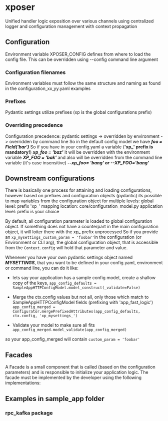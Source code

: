 # xposer

Unified handler logic exposition over various channels using centralized logger and configuration management with
context propagation

## Configuration

Environment variable XPOSER_CONFIG defines from where to load the config file. This can be overridden using --config
command line argument

### Configuration filenames

Environment variables must follow the same structure and naming as found in the configuration_xx_yy.yaml examples

### Prefixes

Pydantic settings utilize prefixes (xp is the global configurations prefix)

### Overriding precedence

Configuration precedence: pydantic settings -> overridden by environment -> overridden by command line
So in the default config model we have
**_foo = Field('bar')_**
So if you have in your config.yaml a variable (**'xp_' prefix is mandatory!**)
**_xp_foo = 'baz'_**
it will be overridden with the environment variable
**_XP_FOO = 'bak'_**
and also will be overridden from the command line variable (it's case insensitive)
**_--xp_foo= 'bang' or --XP_FOO='bang'_**

## Downstream configurations

There is basically one process for attaining and loading configurations, however based on prefixes and configuration objects (pydantic) its possible to map variables from the configuration object for multiple levels:
global level: prefix 'xp_' mapping location: core/configuration_model.py
application level: prefix is your choice 

By default, all configuration parameter is loaded to global configuration object. If something does not have a counterpart in the main configuration object, it will loiter there with the xp_ prefix unprocessed
So if you provide an `xp_mysettings_custom_param = 'foobar'`in the configuration (or Environment or CLI arg), the global configuration object, that is accessible from the `Context.config` will hold that parameter and value.

Whenever you have your own pydantic settings object named **_MYSETTINGS_**, that you want to be defined in your config.yaml, environment or command line, you can do it like:

- lets say your application has a sample config model, create a shallow copy of the keys,
`app_config_defaults = SampleAppHTTPConfigModel.model_construct(_validate=False)`

- Merge the ctx.config values but not all, only those which match to SampleAppHTTPConfigModel fields (prefixing with 'app_fast_logic')
`app_config_merged = Configurator.mergePrefixedAttributes(app_config_defaults, ctx.config, 'xp_mysettings_')`

- Validate your model to make sure all fits
`app_config_merged.model_validate(app_config_merged)`

so your app_config_merged will contain `custom_param = 'foobar'`

## Facades

A Facade is a small component that is called (based on the configuration parameters) and is responsible to initialize your application logic.
The facade must be implemented by the developer using the following implementations:


## Examples in sample_app folder

### rpc_kafka package

